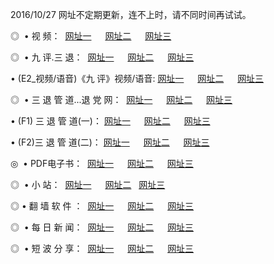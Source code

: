 2016/10/27 网址不定期更新，连不上时，请不同时间再试试。
<p>◎   • 视 频： 
<a href="http://khh.taiwans.tw/tv/" target="_blank">网址一</a> 　 
<a href="http://khh.taiwans.tw/9018.html" target="_blank">网址二</a> 　 
<a href="http://khh.taiwans.tw/9449.html" target="_blank">网址三</a></p>
<p>◎   • 九 评.三 退：  
<a href="http://khh.taiwans.tw/tt/" target="_blank">网址一</a> 　 
<a href="http://khh.taiwans.tw/v2/" target="_blank">网址二</a> 　 
<a href="http://khh.taiwans.tw/t/" target="_blank">网址三</a> 　</p>
<p>  • (E2_视频/语音)《九 评》视频/语音: 
<a href="http://khh.taiwans.tw/7738.html" target="_blank">网址一</a> 　 
<a href="http://khh.taiwans.tw/7614.html" target="_blank">网址二</a> 　 
<a href="http://khh.taiwans.tw/7633.html" target="_blank">网址三</a></p>
<p>◎   • 三 退 管 道...退 党 网：  
<a href="http://khh.taiwans.tw/go/8/" target="_blank">网址一</a> 　 
<a href="http://khh.taiwans.tw/go/8/" target="_blank">网址二</a> 　 
<a href="http://khh.taiwans.tw/go/8/" target="_blank">网址三</a></p>
<p>  • (F1) 三 退 管 道(一)： 
<a href="http://khh.taiwans.tw/dd/" target="_blank">网址一</a> 　 
<a href="http://khh.taiwans.tw/dd/" target="_blank">网址二</a> 　 
<a href="http://khh.taiwans.tw/dd/" target="_blank">网址三</a></p>
<p>  • (F2)三 退 管 道(二)： 
<a href="http://khh.taiwans.tw/d/" target="_blank">网址一</a> 　 
<a href="http://khh.taiwans.tw/d/" target="_blank">网址二</a> 　 
<a href="http://khh.taiwans.tw/d/" target="_blank">网址三</a></p>
<p>◎   • PDF电子书：  
<a href="http://khh.taiwans.tw/p/" target="_blank">网址一</a> 　 
<a href="http://khh.taiwans.tw/p/" target="_blank">网址二</a> 　 
<a href="http://khh.taiwans.tw/p/" target="_blank">网址三</a></p>
<p>◎ </span>  •  小 站：  
<a href="http://khh.taiwans.tw/" target="_blank">网址一</a> 　 
<a href="http://khh.taiwans.tw/" target="_blank">网址二</a>   
<a href="http://khh.taiwans.tw/" target="_blank">网址三</a></p>
<p>◎  • 翻 墙 软 件 ：  
<a href="http://khh.taiwans.tw/ff/" target="_blank">网址一</a> 　 
<a href="http://khh.taiwans.tw/ff/" target="_blank">网址二</a> 　 
<a href="http://khh.taiwans.tw/ff/" target="_blank">网址三</a></p>
<p>◎ </span>  • 每 日 新 闻：  
<a href="http://khh.taiwans.tw/day/" target="_blank">网址一</a> 　 
<a href="http://khh.taiwans.tw/day/" target="_blank">网址二</a> 　 
<a href="http://khh.taiwans.tw/day/" target="_blank">网址三</a></p>
<p>◎ </span>  • 短 波 分 享：  
<a href="http://khh.taiwans.tw/h/" target="_blank">网址一</a> 　 
<a href="http://khh.taiwans.tw/h/" target="_blank">网址二</a> 　 
<a href="http://khh.taiwans.tw/h/" target="_blank">网址三</a></p>
